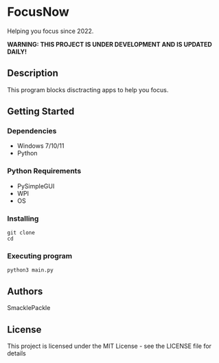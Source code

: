# FocusNow

Helping you focus since 2022.

**WARNING: THIS PROJECT IS UNDER DEVELOPMENT AND IS UPDATED DAILY!**

## Description

This program blocks disctracting apps to help you focus.

## Getting Started

### Dependencies

- Windows 7/10/11
- Python

### Python Requirements

- PySimpleGUI
- WPI
- OS

### Installing

```
git clone
cd
```

### Executing program

```
python3 main.py
```

## Authors

SmacklePackle

## License

This project is licensed under the MIT License - see the LICENSE file for details